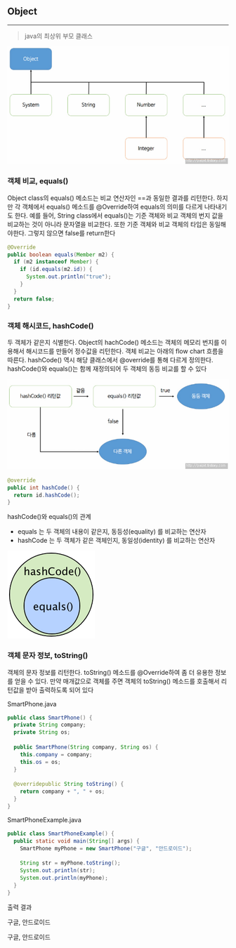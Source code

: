 ## Object
---

>  java의 최상위 부모 클래스

![object](./object.jpg)

### 객체 비교, equals()

Object class의 equals() 메소드는 비교 연산자인 ==과 동일한 결과를 리턴한다. 하지만 각 객체에서 equals() 메소드를 @Override하여 equals의 의미를 다르게 나타내기도 한다. 예를 들어, String class에서 equals()는 기준 객체와 비교 객체의 번지 값을 비교하는 것이 아니라 문자열을 비교한다. 또한 기준 객체와 비교 객체의 타입은 동일해야한다. 그렇지 않으면 false를 return한다

```java
@Override
public boolean equals(Member m2) {
  if (m2 instanceof Member) {
    if (id.equals(m2.id)) {
      System.out.println("true");
    }
  }
  return false;
}
```

### 객체 해시코드, hashCode()

두 객체가 같은지 식별한다. Object의 hachCode() 메소드는 객체의 메모리 번지를 이용해서 해시코드를 만들어 정수값을 리턴한다. 객체 비교는 아래의 flow chart 흐름을 따른다. hashCode() 역시 해당 클래스에서 @override를 통해 다르게 정의한다. hashCode()와 equals()는 함께 재정의되어 두 객체의 동등 비교를 할 수 있다

![flowChart](./flow.jpg)

```Java
@override
public int hashCode() {
  return id.hashCode();
}
```

hashCode()와 equals()의 관계

* equals 는 두 객체의 내용이 같은지, 동등성(equality) 를 비교하는 연산자
* hashCode 는 두 객체가 같은 객체인지, 동일성(identity) 를 비교하는 연산자


![relation](./hashcode.png)

### 객체 문자 정보, toString()

객체의 문자 정보를 리턴한다. toString() 메소드를 @Override하여 좀 더 유용한 정보를 얻을 수 있다. 만약 매개값으로 객체를 주면 객체의 toString() 메소드를 호출해서 리턴값을 받아 출력하도록 되어 있다

SmartPhone.java
```Java
public class SmartPhone() {
  private String company;
  private String os;

  public SmartPhone(String company, String os) {
    this.company = company;
    this.os = os;
  }

  @overridepublic String toString() {
    return company + ", " + os;
  }
}
```

SmartPhoneExample.java
```Java
public class SmartPhoneExample() {
  public static void main(String[] args) {
    SmartPhone myPhone = new SmartPhone("구글", "안드로이드");

    String str = myPhone.toString();
    System.out.println(str);
    System.out.println(myPhone);
  }
}
```

출력 결과

구글, 안드로이드

구글, 안드로이드
